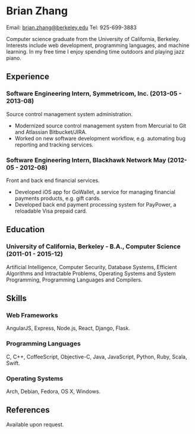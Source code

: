 Brian Zhang
============
Email: brian.zhang@berkeley.edu
Tel: 925-699-3883

Computer science graduate from the University of California, Berkeley. Interests include web development, programming languages, and machine learning. In my free time I enjoy spending time outdoors and playing jazz piano.

## Experience
### Software Engineering Intern, Symmetricom, Inc. (2013-05 - 2013-08)
Source control management system administration.
  - Modernized source control management system from Mercurial to Git and Atlassian Bitbucket/JIRA.
  - Worked on new software development workflow, e.g. automating bug reporting and tracking services.

### Software Engineering Intern, Blackhawk Network May (2012-05 - 2012-08)
Front and back end financial services.
  - Developed iOS app for GoWallet, a service for managing financial payments products, e.g. gift cards.
  - Developed back end payment processing system for PayPower, a reloadable Visa prepaid card.

## Education
### University of California, Berkeley - B.A., Computer Science (2011-01 - 2015-12) 
Artificial Intelligence, Computer Security, Database Systems, Efficient Algorithms and Intractable Problems, Operating Systems and System Programming, Programming Languages and Compilers.

## Skills
### Web Frameworks 
AngularJS, Express, Node.js, React, Django, Flask.

### Programming Languages 
C, C++, CoffeeScript, Objective-C, Java, JavaScript, Python, Ruby, Scala, Swift.

### Operating Systems 
Arch, Debian, Fedora, OS X, Windows.

## References
Available upon request.

